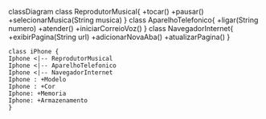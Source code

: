 classDiagram
    class ReprodutorMusical{
      +tocar()
      +pausar()
      +selecionarMusica(String musica)
    }
    class AparelhoTelefonico{
      +ligar(String numero)
      +atender()
      +iniciarCorreioVoz()
    }
    class NavegadorInternet{
      +exibirPagina(String url)
      +adicionarNovaAba()
      +atualizarPagina()
    }
    
    class iPhone {
    Iphone <|-- ReprodutorMusical
    Iphone <|-- AparelhoTelefonico
    Iphone <|-- NavegadorInternet
    Iphone : +Modelo
    Iphone : +Cor
    Iphone: +Memoria
    Iphone: +Armazenamento
    }
